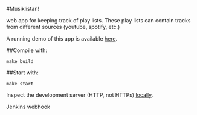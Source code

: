 #Musiklistan!

web app for keeping track of play lists.
These play lists can contain tracks from different
sources (youtube, spotify, etc.)

A running demo of this app is available [here](http://www.purestyle.se).

##Compile with:
```
make build
```

##Start with:
```
make start
```

Inspect the development server (HTTP, not HTTPs)
[locally](http://localhost:8000).

Jenkins webhook
